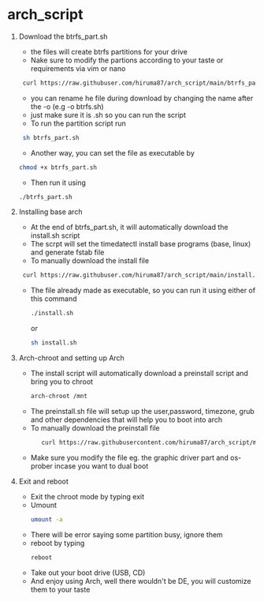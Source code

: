 # arch_script
1. Download the btrfs_part.sh
    - the files will create btrfs partitions for your drive
    - Nake sure to modify the partions according to your taste or requirements via vim or nano
   ```bash
    curl https://raw.githubuser.com/hiruma87/arch_script/main/btrfs_part.sh -o btrfs_part.sh
   ```
    - you can rename he file during download by changing the name after the -o (e.g -o btrfs.sh)
    - just make sure it is .sh so you can run the script
    - To run the partition script run
   ```bash
    sh btrfs_part.sh
   ```
    - Another way, you can set the file as executable by
    ```bash
    chmod +x btrfs_part.sh
    ```
    - Then run it using
    ```bash
    ./btrfs_part.sh
    ```

2. Installing base arch
   - At the end of btrfs_part.sh, it will automatically download the install.sh script
   - The scrpt will set the timedatectl install base programs (base, linux) and generate fstab file
   - To manually download the install file
   ```bash
    curl https://raw.githubuser.com/hiruma87/arch_script/main/install.sh -o install.sh
   ```
   - The file already made as executable, so you can run it using either of this command
     ```bash
     ./install.sh
     ```
     or
     ```bash
     sh install.sh
     ```

3. Arch-chroot and setting up Arch
   - The install script will automatically download a preinstall script and bring you to chroot
     ```bash
     arch-chroot /mnt
     ```
   - The preinstall.sh file will setup up the user,password, timezone, grub and other dependencies that will help you to boot into arch
   - To manually download the preinstall file
     ```bash
        curl https://raw.githubusercontent.com/hiruma87/arch_script/main/preinstall.sh -o preinstall.sh
     ```
   - Make sure you modify the file eg. the graphic driver part and os-prober incase you want to dual boot
  
5. Exit and reboot
   - Exit the chroot mode by typing exit
   - Umount
     ```bash
     umount -a
     ```
   - There will be error saying some partition busy, ignore them
   - reboot by typing
     ```bash
     reboot
     ```
   - Take out your boot drive (USB, CD)
   - And enjoy using Arch, well there wouldn't be DE, you will customize them to your taste
